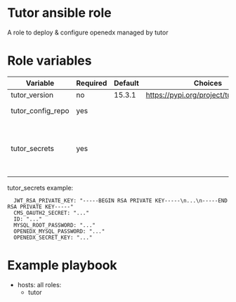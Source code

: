 # Tutor ansible role
A role to deploy & configure openedx managed by tutor

# Role variables

| Variable          | Required | Default | Choices                                 | Comments                                    |
|-------------------|----------|---------|-----------------------------------------|---------------------------------------------|
| tutor_version     | no       | 15.3.1  | https://pypi.org/project/tutor/#history |                                             |
| tutor_config_repo | yes      |         |                                         | Bring your own                              |
| tutor_secrets     | yes      |         |                                         | Get secrets from your config in YAML format |

tutor_secrets example: 

```
  JWT_RSA_PRIVATE_KEY: "-----BEGIN RSA PRIVATE KEY-----\n...\n-----END RSA PRIVATE KEY-----"
  CMS_OAUTH2_SECRET: "..."
  ID: "..."
  MYSQL_ROOT_PASSWORD: "..."
  OPENEDX_MYSQL_PASSWORD: "..."
  OPENEDX_SECRET_KEY: "..."
```


# Example playbook

- hosts: all
  roles:
    - tutor
